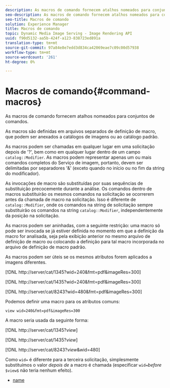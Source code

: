```yaml
---
description: As macros de comando fornecem atalhos nomeados para conjuntos de comandos.
seo-description: As macros de comando fornecem atalhos nomeados para conjuntos de comandos.
seo-title: Macros de comando
solution: Experience Manager
title: Macros de comando
topic: Dynamic Media Image Serving - Image Rendering API
uuid: f90d5132-aa5b-424f-a123-838723ed891a
translation-type: tm+mt
source-git-commit: 97a84e8e7edd3d834ca42069eae7c09c00d57938
workflow-type: tm+mt
source-wordcount: '261'
ht-degree: 0%

---
```



# Macros de comando{#command-macros}

As macros de comando fornecem atalhos nomeados para conjuntos de comandos.

As macros são definidas em arquivos separados de definição de macro, que podem ser anexados a catálogos de imagens ou ao catálogo padrão.

As macros podem ser chamadas em qualquer lugar em uma solicitação depois de &#39;?&#39;, bem como em qualquer lugar dentro de um campo `catalog::Modifier`. As macros podem representar apenas um ou mais comandos completos do Serviço de imagem, portanto, devem ser delimitadas por separadores &#39;&amp;&#39; (exceto quando no início ou no fim da string do modificador).

As invocações de macro são substituídas por suas sequências de substituição precocemente durante a análise. Os comandos dentro de macros substituirão os mesmos comandos na solicitação se ocorrerem antes da chamada de macro na solicitação. Isso é diferente de `catalog::Modifier`, onde os comandos na string de solicitação sempre substituirão os comandos na string `catalog::Modifier`, independentemente da posição na solicitação.

As macros podem ser aninhadas, com a seguinte restrição: uma macro só pode ser invocada se já estiver definida no momento em que a definição da macro for analisada, seja pela exibição anterior no mesmo arquivo de definição de macro ou colocando a definição para tal macro incorporada no arquivo de definição de macro padrão.

As macros podem ser úteis se os mesmos atributos forem aplicados a imagens diferentes.

[!DNL http://server/cat/1345?wid=240&fmt=pdf&imageRes=300]

[!DNL http://server/cat/1435?wid=240&fmt=pdf&imageRes=300]

[!DNL http://server/cat/8243?wid=480&fmt=pdf&imageRes=300]

Podemos definir uma macro para os atributos comuns:

`view wid=240&fmt=pdf&imageRes=300`

A macro seria usada da seguinte forma:

[!DNL http://server/cat/1345?$view$]

[!DNL http://server/cat/1435?$view$]

[!DNL http://server/cat/8243?$view$&wid=480]

Como `wid=` é diferente para a terceira solicitação, simplesmente substituímos o valor *depois de* a macro é chamada (especificar `wid=`*before* `$view$` não teria nenhum efeito).

+ [name](r-name.md)
